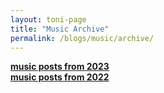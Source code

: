 ```yaml
---
layout: toni-page
title: "Music Archive"
permalink: /blogs/music/archive/
---
```

<b><a href="/blogs/music/2023">music posts from 2023</a></b>
<br><b><a href="/blogs/music/2022">music posts from 2022</a></b>